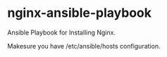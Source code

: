 # nginx-ansible-playbook
Ansible Playbook for Installing Nginx.

Makesure you have /etc/ansible/hosts configuration.
